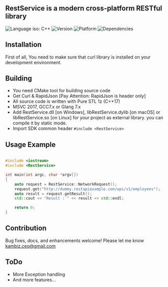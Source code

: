 ## RestService is a modern cross-platform RESTful library ##

![Language iso: C++](https://img.shields.io/badge/C%2B%2B-17-blue)
![Version](https://img.shields.io/badge/Version-0.4-lightgrey)
![Platform](https://img.shields.io/badge/Platform-Windows%20%7C%20macOS%20%7C%20Linux%20%7C%20iOS%20%7C%20Android%20%7C%20Web-lightgrey)
![Dependencies](https://img.shields.io/badge/dependencies-Curl%20%7C%20RapidJson-yellow)

## Installation
<p>
First of all, You need to make sure that curl library is installed on your development environment.
</p>

## Building

- You need CMake tool for building source code
- Get Curl & RapidJson [Pay Attention: RapidJson is header only]
- All source code is written with Pure STL 1z (C++17)
- MSVC 2017, GCC7.x or Glang 7.x
- Add RestService.dll [on Windows], libRestService.dylib [on macOS] or libRestService.so [on Linux] for your project as external library. you can compile it by static mode.
- Import SDK common header ```#include <RestService>```

## Usage Example
```cpp

#include <iostream>
#include <RestService>

int main(int argc, char *argv[])
{
    auto request = RestService::NetworkRequest();
    request.get("http://dummy.restapiexample.com/api/v1/employees");
    auto result = request.getResult();
    std::cout << "Result : " << result << std::endl;

    return 0;
}


```

## Contribution
Bug fixes, docs, and enhancements welcome! Please let me know kambiz.ceo@gmail.com

## **ToDo**
 * More Exception handling
 * And more features...

